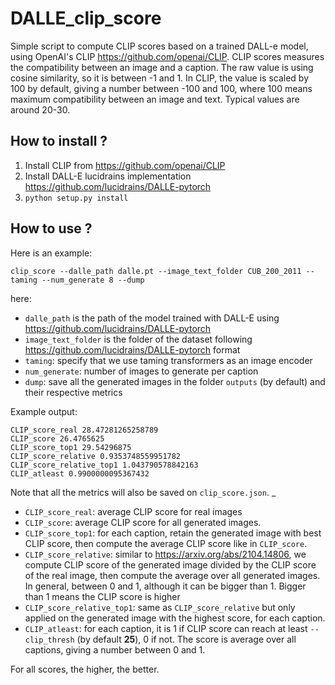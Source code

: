 # DALLE_clip_score

Simple script to compute CLIP scores based on a trained DALL-e model, using OpenAI's CLIP <https://github.com/openai/CLIP>.
CLIP scores measures the compatibility between an image and a caption. The raw value is using cosine similarity, so it is 
between -1 and 1. In CLIP, the value is scaled by 100 by default, giving a number between -100 and 100, where 100 means
maximum compatibility between an image and text. Typical values are around 20-30.

## How to install ?

1. Install CLIP from <https://github.com/openai/CLIP>
2. Install DALL-E lucidrains implementation <https://github.com/lucidrains/DALLE-pytorch> 
3. `python setup.py install`

## How to use ?


Here is an example:

`clip_score --dalle_path dalle.pt --image_text_folder CUB_200_2011 --taming --num_generate 8 --dump`

here:

- `dalle_path` is the path of the model trained with DALL-E using <https://github.com/lucidrains/DALLE-pytorch> 
- `image_text_folder` is the folder of the dataset following <https://github.com/lucidrains/DALLE-pytorch>  format
- `taming`: specify that we use taming transformers as an image encoder
- `num_generate`: number of images to generate per caption
- `dump`: save all the generated images in the folder `outputs` (by default) and their respective metrics

Example output:

```
CLIP_score_real 28.47281265258789
CLIP_score 26.4765625
CLIP_score_top1 29.54296875
CLIP_score_relative 0.9353748559951782
CLIP_score_relative_top1 1.043790578842163
CLIP_atleast 0.9900000095367432
```

Note that all the metrics will also be saved on `clip_score.json`.
_
- `CLIP_score_real`: average CLIP score for real images
- `CLIP_score`: average CLIP score for all generated images.
- `CLIP_score_top1`: for each caption, retain the generated image with best CLIP score, then compute the average CLIP score like in `CLIP_score`.
- `CLIP_score_relative`: similar to <https://arxiv.org/abs/2104.14806>, we compute CLIP score of the generated image divided by the CLIP score of the real image, then compute the average over all generated images. In general, between 0 and 1, although it can be bigger than 1. Bigger than 1 means the CLIP score is higher 
- `CLIP_score_relative_top1`: same as `CLIP_score_relative` but only applied on the generated image with the highest score, for each caption.
- `CLIP_atleast`: for each caption, it is 1 if CLIP score can reach at least `--clip_thresh` (by default **25**), 0 if not. The score is average over all captions, giving a number between 0 and 1.

For all scores, the higher, the better.
